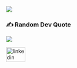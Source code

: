#
  ![](https://github-readme-streak-stats.herokuapp.com/?user=BLACKBARGS&theme=midnight-purple&hide_border=false)<br/>
  
### ✍️ Random Dev Quote
![](https://quotes-github-readme.vercel.app/api?type=horizontal&theme=radical)
<div align="left">
  <a href="https://www.linkedin.com/in/blackbar/" target="_blank">
    <img src="https://raw.githubusercontent.com/maurodesouza/profile-readme-generator/master/src/assets/icons/social/linkedin/default.svg" width="52" height="40" alt="linkedin logo"  />
  </a>
</div>
